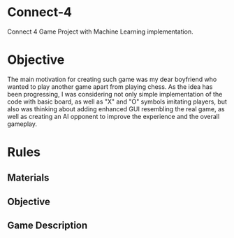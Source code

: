 # Connect-4
Connect 4 Game Project with Machine Learning implementation.

# Objective 
The main motivation for creating such game was my dear boyfriend who wanted to play another game apart from playing chess. As the idea has been progressing, I was considering not only simple implementation of the code with basic board, as well as "X" and "O" symbols imitating players, but also was thinking about adding enhanced GUI resembling the real game, as well as creating an AI opponent to improve the experience and the overall gameplay. 

# Rules 

## Materials
## Objective
## Game Description
